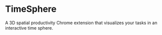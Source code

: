 # TimeSphere
A 3D spatial productivity Chrome extension that visualizes your tasks in an interactive time sphere.

